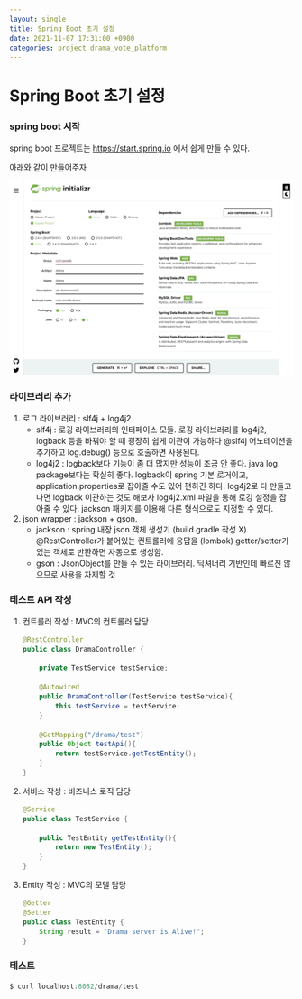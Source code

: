 ```yaml
---
layout: single
title: Spring Boot 초기 설정
date: 2021-11-07 17:31:00 +0900
categories: project drama_vote_platform
---
```


# Spring Boot 초기 설정

### spring boot 시작

spring boot 프로젝트는 https://start.spring.io 에서 쉽게 만들 수 있다.

아래와 같이 만들어주자

![spring_boot_dependency.png](/assets/images/2021-10-17/spring_boot_dependency.png)



### 라이브러리 추가

1. 로그 라이브러리 : slf4j + log4j2
   - slf4j : 로깅 라이브러리의 인터페이스 모듈. 로깅 라이브러리를 log4j2, logback 등을 바꿔야 할 때 굉장히 쉽게 이관이 가능하다
     @slf4j 어노테이션을 추가하고 log.debug() 등으로 호출하면 사용된다.
   - log4j2 : logback보다 기능이 좀 더 많지만 성능이 조금 안 좋다. java log package보다는 확실히 좋다.
     logback이 spring 기본 로거이고, application.properties로 잡아줄 수도 있어 편하긴 하다. 
     log4j2로 다 만들고 나면 logback 이관하는 것도 해보자
     log4j2.xml 파일을 통해 로깅 설정을 잡아줄 수 있다. jackson 패키지를 이용해 다른 형식으로도 지정할 수 있다.
2. json wrapper : jackson + gson.
   - jackson : spring 내장 json 객체 생성기 (build.gradle 작성 X)
     @RestController가 붙어있는 컨트롤러에 응답을 (lombok) getter/setter가 있는 객체로 반환하면 자동으로 생성함.
   - gson : JsonObject를 만들 수 있는 라이브러리. 딕셔너리 기반인데 빠르진 않으므로 사용을 자제할 것



### 테스트 API 작성

1. 컨트롤러 작성 : MVC의 컨트롤러 담당

   ```java
   @RestController
   public class DramaController {
   
       private TestService testService;
   
       @Autowired
       public DramaController(TestService testService){
           this.testService = testService;
       }
   
       @GetMapping("/drama/test")
       public Object testApi(){
           return testService.getTestEntity();
       }
   }
   ```

2. 서비스 작성  : 비즈니스 로직 담당

   ```java
   @Service
   public class TestService {
   
       public TestEntity getTestEntity(){
           return new TestEntity();
       }
   }
   ```

3. Entity 작성 : MVC의 모델 담당

   ```java
   @Getter
   @Setter
   public class TestEntity {
       String result = "Drama server is Alive!";
   }
   ```

### 테스트

```java
$ curl localhost:8082/drama/test
```

